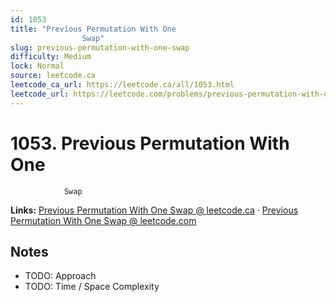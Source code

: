 ```yaml
--- 
id: 1053
title: "Previous Permutation With One
                Swap"
slug: previous-permutation-with-one-swap
difficulty: Medium
lock: Normal
source: leetcode.ca
leetcode_ca_url: https://leetcode.ca/all/1053.html
leetcode_url: https://leetcode.com/problems/previous-permutation-with-one-swap/
---
```


# 1053. Previous Permutation With One
                Swap

**Links:** [Previous Permutation With One
                Swap @ leetcode.ca](https://leetcode.ca/all/1053.html) · [Previous Permutation With One
                Swap @ leetcode.com](https://leetcode.com/problems/previous-permutation-with-one-swap/)

## Notes
- TODO: Approach
- TODO: Time / Space Complexity
